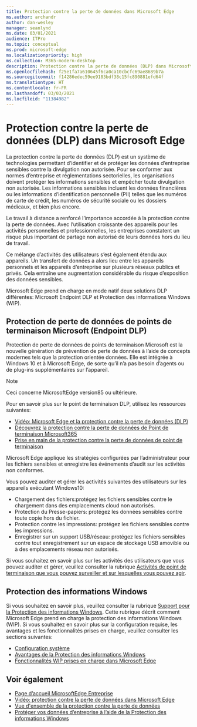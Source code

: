 ```yaml
---
title: Protection contre la perte de données dans Microsoft Edge
ms.author: archandr
author: dan-wesley
manager: seanlynd
ms.date: 03/01/2021
audience: ITPro
ms.topic: conceptual
ms.prod: microsoft-edge
ms.localizationpriority: high
ms.collection: M365-modern-desktop
description: Protection contre la perte de données (DLP) dans Microsoft Edge
ms.openlocfilehash: f25e1fa7a610645f6ca0ca10cbcfc69ae8689b7a
ms.sourcegitcommit: f14286edec59ee9183bdf38c15fc890881efd64f
ms.translationtype: HT
ms.contentlocale: fr-FR
ms.lasthandoff: 03/03/2021
ms.locfileid: "11384982"
---
```

# <a name="data-loss-prevention-dlp-in-microsoft-edge"></a>Protection contre la perte de données (DLP) dans Microsoft Edge

La protection contre la perte de données (DLP) est un système de technologies permettant d’identifier et de protéger les données d’entreprise sensibles contre la divulgation non autorisée. Pour se conformer aux normes d’entreprise et réglementations sectorielles, les organisations doivent protéger les informations sensibles et empêcher toute divulgation non autorisée. Les informations sensibles incluent les données financières ou les informations d’identification personnelle (PII) telles que les numéros de carte de crédit, les numéros de sécurité sociale ou les dossiers médicaux, et bien plus encore.

Le travail à distance a renforcé l’importance accordée à la protection contre la perte de données. Avec l’utilisation croissante des appareils pour les activités personnelles et professionnelles, les entreprises constatent un risque plus important de partage non autorisé de leurs données hors du lieu de travail.

Ce mélange d’activités des utilisateurs s’est également étendu aux appareils. Un transfert de données a alors lieu entre les appareils personnels et les appareils d’entreprise sur plusieurs réseaux publics et privés. Cela entraîne une augmentation considérable du risque d’exposition des données sensibles.

Microsoft Edge prend en charge en mode natif deux solutions DLP différentes: Microsoft Endpoint DLP et Protection des informations Windows (WIP).

## <a name="microsoft-endpoint-data-loss-prevention-endpoint-dlp"></a>Protection de perte de données de points de terminaison Microsoft (Endpoint DLP)

Protection de perte de données de points de terminaison Microsoft est la nouvelle génération de prévention de perte de données à l’aide de concepts modernes tels que la protection orientée données. Elle est intégrée à Windows 10 et à Microsoft Edge, de sorte qu’il n’a pas besoin d’agents ou de plug-ins supplémentaires sur l’appareil.

> [!NOTE]
> Ceci concerne MicrosoftEdge version85 ou ultérieure.

Pour en savoir plus sur le point de terminaison DLP, utilisez les ressources suivantes:

- [Vidéo: Microsoft Edge et la protection contre la perte de données (DLP)](microsoft-edge-video-security-dlp.md)
- [Découvrez la protection contre la perte de données de Point de terminaison Microsoft365](https://docs.microsoft.com/microsoft-365/compliance/endpoint-dlp-learn-about?view=o365-worldwide&preserve-view=true)
- [Prise en main de la protection contre la perte de données de point de terminaison](https://docs.microsoft.com/microsoft-365/compliance/endpoint-dlp-getting-started?view=o365-worldwide&preserve-view=true)

Microsoft Edge applique les stratégies configurées par l’administrateur pour les fichiers sensibles et enregistre les événements d’audit sur les activités non conformes.

Vous pouvez auditer et gérer les activités suivantes des utilisateurs sur les appareils exécutant Windows10:

- Chargement des fichiers:protégez les fichiers sensibles contre le chargement dans des emplacements cloud non autorisés. <!-- The next 3 screenshots show a sequence where a user tries to drop a sensitive data file on to their local storage.-->
- Protection du Presse-papiers: protégez les données sensibles contre toute copie hors du fichier.
- Protection contre les impressions: protégez les fichiers sensibles contre les impressions.
- Enregistrer sur un support USB/réseau: protégez les fichiers sensibles contre tout enregistrement sur un espace de stockage USB amovible ou à des emplacements réseau non autorisés.

Si vous souhaitez en savoir plus sur les activités des utilisateurs que vous pouvez auditer et gérer, veuillez consulter la rubrique [Activités de point de terminaison que vous pouvez surveiller et sur lesquelles vous pouvez agir](https://docs.microsoft.com/microsoft-365/compliance/endpoint-dlp-learn-about?view=o365-worldwide#endpoint-activities-you-can-monitor-and-take-action-on&preserve-view=true).

## <a name="windows-information-protection"></a>Protection des informations Windows

Si vous souhaitez en savoir plus, veuillez consulter la rubrique [Support pour la Protection des informations Windows](https://docs.microsoft.com/deployedge/microsoft-edge-security-windows-information-protection). Cette rubrique décrit comment Microsoft Edge prend en charge la protection des informations Windows (WIP). Si vous souhaitez en savoir plus sur la configuration requise, les avantages et les fonctionnalités prises en charge, veuillez consulter les sections suivantes:

- [Configuration système](https://docs.microsoft.com/deployedge/microsoft-edge-security-windows-information-protection#system-requirements)
- [Avantages de la Protection des informations Windows](https://docs.microsoft.com/deployedge/microsoft-edge-security-windows-information-protection#windows-information-protection-benefits)
- [Fonctionnalités WIP prises en charge dans Microsoft Edge](https://docs.microsoft.com/DeployEdge/microsoft-edge-security-windows-information-protection#wip-features-supported-in-microsoft-edge)

## <a name="see-also"></a>Voir également

- [Page d’accueil MicrosoftEdge Entreprise](https://aka.ms/EdgeEnterprise)
- [Vidéo: protection contre la perte de données dans Microsoft Edge](https://www.youtube.com/watch?v=dLD04U9eTqg)
- [Vue d'ensemble de la protection contre la perte de données](https://docs.microsoft.com/microsoft-365/compliance/data-loss-prevention-policies?view=o365-worldwide&preserve-view=true)
- [Protéger vos données d’entreprise à l’aide de la Protection des informations Windows](https://docs.microsoft.com/windows/security/information-protection/windows-information-protection/protect-enterprise-data-using-wip)

